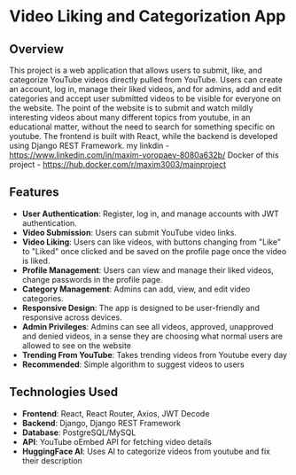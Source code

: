 # Video Liking and Categorization App

## Overview

This project is a web application that allows users to submit, like, and categorize YouTube videos directly pulled from YouTube. Users can create an account, log in, manage their liked videos, and for admins, add and edit categories and accept user submitted videos to be visible for everyone on the website. The point of the website is to submit and watch mildly interesting videos about many different topics from youtube, in an educational matter, without the need to search for something specific on youtube.
The frontend is built with React, while the backend is developed using Django REST Framework.
my linkdin - https://www.linkedin.com/in/maxim-voropaev-8080a632b/
Docker of this project - https://hub.docker.com/r/maxim3003/mainproject

## Features

- **User Authentication**: Register, log in, and manage accounts with JWT authentication.
- **Video Submission**: Users can submit YouTube video links.
- **Video Liking**: Users can like videos, with buttons changing from "Like" to "Liked" once clicked and be saved on the profile page once the video is liked.
- **Profile Management**: Users can view and manage their liked videos, change passwords in the profile page.
- **Category Management**: Admins can add, view, and edit video categories.
- **Responsive Design**: The app is designed to be user-friendly and responsive across devices.
- **Admin Privileges**: Admins can see all videos, approved, unapproved and denied videos, in a sense they are choosing what normal users are allowed to see on the website
- **Trending From YouTube**: Takes trending videos from Youtube every day
- **Recommended**: Simple algorithm to suggest videos to users

## Technologies Used

- **Frontend**: React, React Router, Axios, JWT Decode
- **Backend**: Django, Django REST Framework
- **Database**: PostgreSQL/MySQL
- **API**: YouTube oEmbed API for fetching video details
- **HuggingFace AI**: Uses AI to categorize videos from youtube and fix their description


